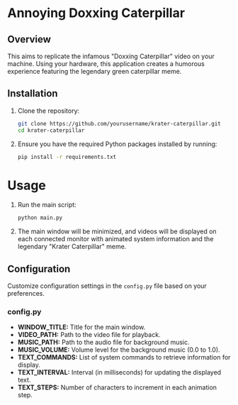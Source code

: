 # Annoying Doxxing Caterpillar

## Overview
This aims to replicate the infamous "Doxxing Caterpillar" video on your machine. Using your hardware, this application creates a humorous experience featuring the legendary green caterpillar meme.

## Installation
1. Clone the repository:
   ```bash
   git clone https://github.com/yourusername/krater-caterpillar.git
   cd krater-caterpillar
   ```

2. Ensure you have the required Python packages installed by running:
    ```bash
    pip install -r requirements.txt
    ```

# Usage
1. Run the main script:
   ```bash
   python main.py
   ```
2. The main window will be minimized, and videos will be displayed on each connected monitor with animated system information and the legendary "Krater Caterpillar" meme.

## Configuration
Customize configuration settings in the `config.py` file based on your preferences.

### config.py
- **WINDOW_TITLE:** Title for the main window.
- **VIDEO_PATH:** Path to the video file for playback.
- **MUSIC_PATH:** Path to the audio file for background music.
- **MUSIC_VOLUME:** Volume level for the background music (0.0 to 1.0).
- **TEXT_COMMANDS:** List of system commands to retrieve information for display.
- **TEXT_INTERVAL:** Interval (in milliseconds) for updating the displayed text.
- **TEXT_STEPS:** Number of characters to increment in each animation step.